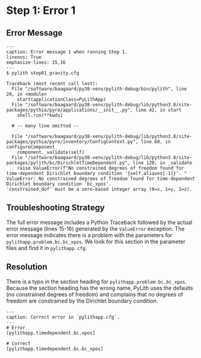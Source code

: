 # Step 1: Error 1

## Error Message

```{code-block} console
---
caption: Error message 1 when running Step 1.
linenos: True
emphasize-lines: 15,16
---
$ pylith step01_gravity.cfg

Traceback (most recent call last):
  File "/software/baagaard/py38-venv/pylith-debug/bin/pylith", line 28, in <module>
    start(applicationClass=PyLithApp)
  File "/software/baagaard/py38-venv/pylith-debug/lib/python3.8/site-packages/pythia/pyre/applications/__init__.py", line 42, in start
    shell.run(**kwds)

  # -- many line omitted --

  File "/software/baagaard/py38-venv/pylith-debug/lib/python3.8/site-packages/pythia/pyre/inventory/ConfigContext.py", line 68, in configureComponent
    component._validate(self)
  File "/software/baagaard/py38-venv/pylith-debug/lib/python3.8/site-packages/pylith/bc/DirichletTimeDependent.py", line 120, in _validate
    raise ValueError(f"No constrained degrees of freedom found for time-dependent Dirichlet boundary condition '{self.aliases[-1]}'. "
ValueError: No constrained degrees of freedom found for time-dependent Dirichlet boundary condition 'bc_xpos'.
'constrained_dof' must be a zero-based integer array (0=x, 1=y, 2=z).
```

## Troubleshooting Strategy

The full error message includes a Python Traceback followed by the actual error message (lines 15-16) generated by the `ValueError` exception.
The error message indicates there is a problem with the parameters for `pylithapp.problem.bc.bc_xpos`.
We look for this section in the parameter files and find it in `pylithapp.cfg`.

## Resolution

There is a typo in the section heading for `pylithapp.problem.bc.bc_xpos`.
Because the section heading has the wrong name, PyLith uses the defaults (no constrained degrees of freedom) and complains that no degrees of freedom are constrained by the Dirichlet boundary condition.

```{code-block} cfg
---
caption: Correct error in `pylithapp.cfg`.
---
# Error
[pylithapp.timedependent.bc.xpos]

# Correct
[pylithapp.timedependent.bc.bc_xpos]
```
